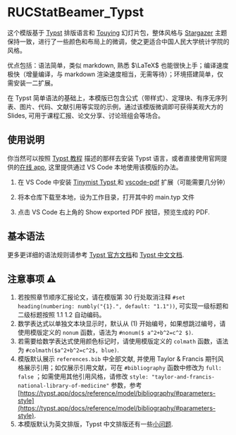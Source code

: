 # RUCStatBeamer_Typst
这个模版基于 [Typst](https://typst.app/) 排版语言和 [Touying](https://touying-typ.github.io/zh/) 幻灯片包，整体风格与 [Stargazer](https://touying-typ.github.io/zh/docs/themes/stargazer) 主题保持一致，进行了一些颜色和布局上的微调，使之更适合中国人民大学统计学院的风格。

优点包括：语法简单，类似 markdown, 熟悉 $\LaTeX$ 也能很快上手；编译速度极快（增量编译，与 markdown 渲染速度相当，无需等待）；环境搭建简单，仅需安装一二扩展。

在 Typst 简单语法的基础上，本模版已包含公式（带样式）、定理块、有序无序列表、图片、代码、文献引用等实现的示例，通过该模版微调即可获得美观大方的 Slides, 可用于课程汇报、论文分享、讨论班组会等场合。

## 使用说明

你当然可以按照 [Typst 教程](https://typst.app/docs/tutorial/) 描述的那样去安装 Typst 语言，或者直接使用官网提供的[在线 app](https://typst.app/), 这里提供通过 VS Code 本地使用该模版的办法。

1. 在 VS Code 中安装 [Tinymist Typst ](https://marketplace.visualstudio.com/items?itemName=myriad-dreamin.tinymist) 和 [vscode-pdf](https://marketplace.visualstudio.com/items?itemName=tomoki1207.pdf) 扩展（可能需要几分钟）

2. 将本仓库下载至本地，设为工作目录，打开其中的 main.typ 文件

3. 点击 VS Code 右上角的 Show exported PDF 按钮，预览生成的 PDF.

## 基本语法
更多更详细的语法规则请参考 [Typst 官方文档](https://typst.app/docs/reference/)和 [Typst 中文文档](https://typst-doc-cn.github.io/docs/reference/).

## 注意事项 ⚠️

1. 若按照章节顺序汇报论文，请在模版第 30 行处取消注释 `#set heading(numbering: numbly("{1}.", default: "1.1"))`, 可实现一级标题和二级标题按照 1.1 1.2 自动编码。
2. 数学表达式以单独文本块显示时，默认从 (1) 开始编号，如果想跳过编号，请使用模版定义的 `nonum` 函数，语法为 `#nonum($ a^2+b^2=c^2 $)`.
3. 若需要给数学表达式使用颜色标记时，请使用模版定义的 `colmath` 函数，语法为 `#colmath($a^2+b^2=c^2$, blue)`.
4. 模版默认展示 `references.bib` 中全部文献, 并使用 Taylor & Francis 期刊风格展示引用；如仅展示引用文献，可在 `#bibliography` 函数中修改为 `full: false` ；如需使用其他引用风格，请修改 `style: "taylor-and-francis-national-library-of-medicine"` 参数，参考 [https://typst.app/docs/reference/model/bibliography/#parameters-style](https://typst.app/docs/reference/model/bibliography/#parameters-style).
4. 本模版默认为英文排版，Typst 中文排版还有一些[小问题](https://typst-doc-cn.github.io/docs/chinese/).

